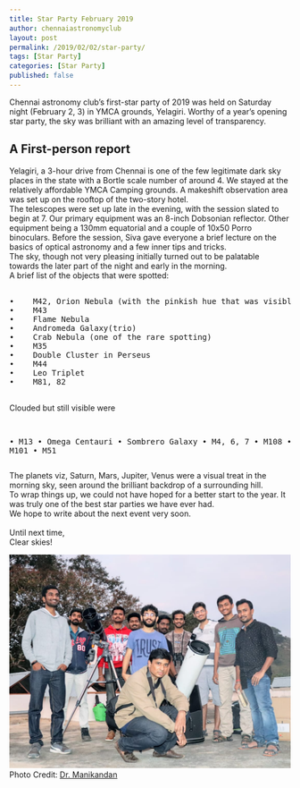 ```yaml
---
title: Star Party February 2019
author: chennaiastronomyclub
layout: post
permalink: /2019/02/02/star-party/
tags: [Star Party]
categories: [Star Party]
published: false 
---
```

<p>
Chennai astronomy club’s first-star party of 2019 was held on Saturday night (February 2, 3) in YMCA grounds, Yelagiri. Worthy of a year’s opening star party, the sky was brilliant with an amazing level of transparency. 
<br> 
</p>

<h2> 
A First-person report 
</h2>

<p>
Yelagiri, a 3-hour drive from Chennai is one of the few legitimate dark sky places in the state with a Bortle scale number of around 4. We stayed at the relatively affordable YMCA Camping grounds. A makeshift observation area was set up on the rooftop of the two-story hotel. 
<br>
The telescopes were set up late in the evening, with the session slated to begin at 7. Our primary equipment was an 8-inch Dobsonian reflector. Other equipment being a 130mm equatorial and a couple of 10x50 Porro binoculars. Before the session, Siva gave everyone a brief lecture on the basics of optical astronomy and a few inner tips and tricks.
<br>
The sky, though not very pleasing initially turned out to be palatable towards the later part of the night and early in the morning. 
<br>
A brief list of the objects that were spotted: 
</p>

<pre>

•    M42, Orion Nebula (with the pinkish hue that was visible to a naked eye). 
•    M43 
•    Flame Nebula 
•    Andromeda Galaxy(trio) 
•    Crab Nebula (one of the rare spotting)
•    M35 
•    Double Cluster in Perseus 
•    M44 
•    Leo Triplet
•    M81, 82 

</pre>
<p> Clouded but still visible were </p>
<pre>

•    M13 
•    Omega Centauri 
•    Sombrero Galaxy 
•    M4, 6, 7 
•    M108 
•    M97 
•    M101 
•    M51 
</pre>

<p>
The planets viz, Saturn, Mars, Jupiter, Venus were a visual treat in the morning sky, seen around the brilliant backdrop of a surrounding hill. 
<br>
To wrap things up, we could not have hoped for a better start to the year. It was truly one of the best star parties we have ever had.
<br>
We hope to write about the next event very soon.
<br>
<br>
Until next time,<br>
Clear skies!<br>
</p>

![The team](/img/2019/star-party-february.jpeg)
<span class="image-credit">Photo Credit: <a href="https://facebook.com/astronomersiva">Dr. Manikandan</a></span>
